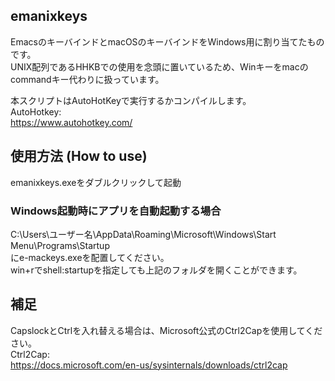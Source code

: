 ## emanixkeys
EmacsのキーバインドとmacOSのキーバインドをWindows用に割り当てたものです。  
UNIX配列であるHHKBでの使用を念頭に置いているため、Winキーをmacのcommandキー代わりに扱っています。  

本スクリプトはAutoHotKeyで実行するかコンパイルします。  
AutoHotkey:  
https://www.autohotkey.com/

## 使用方法 (How to use)
emanixkeys.exeをダブルクリックして起動  

### Windows起動時にアプリを自動起動する場合
C:\Users\ユーザー名\AppData\Roaming\Microsoft\Windows\Start Menu\Programs\Startup  
にe-mackeys.exeを配置してください。  
win+rでshell:startupを指定しても上記のフォルダを開くことができます。  

## 補足
CapslockとCtrlを入れ替える場合は、Microsoft公式のCtrl2Capを使用してください。  
Ctrl2Cap:  
https://docs.microsoft.com/en-us/sysinternals/downloads/ctrl2cap